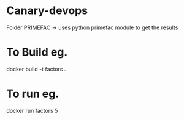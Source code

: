 # Canary-devops

Folder PRIMEFAC -> uses python primefac module to get the results


# To Build eg.
docker build -t factors .

# To run eg.
docker run factors 5
